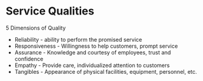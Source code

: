 # Service Qualities

5 Dimensions of Quality 

- Reliability - ability to perform the promised service
- Responsiveness - Willingness to help customers, prompt service
- Assurance - Knowledge and courtesy of employees, trust and confidence
- Empathy - Provide care, individualized attention to customers
- Tangibles - Appearance of physical facilities, equipment, personnel, etc.